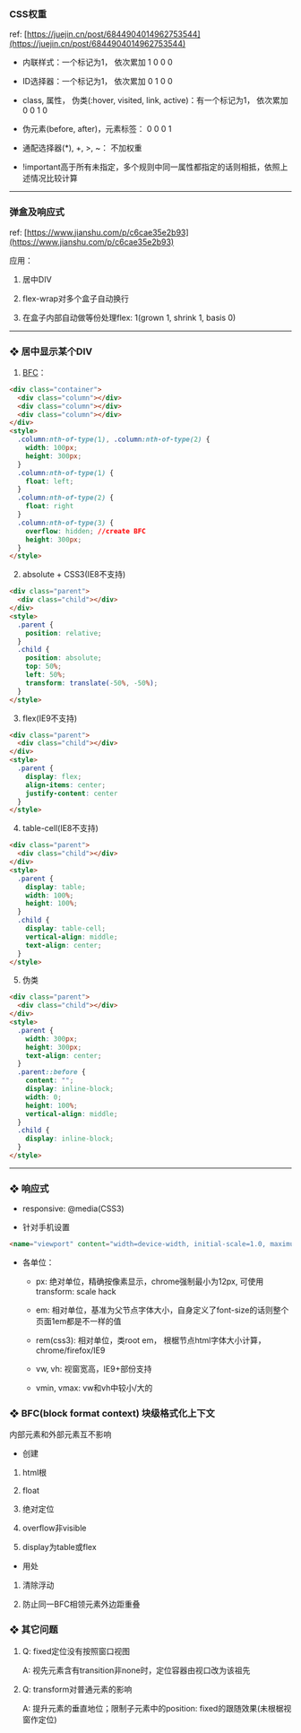 ### CSS权重

ref: [https://juejin.cn/post/6844904014962753544](https://juejin.cn/post/6844904014962753544)

- 内联样式：一个标记为1， 依次累加 1 0 0 0

- ID选择器：一个标记为1， 依次累加 0 1 0 0

- class, 属性， 伪类(:hover, visited, link, active)：有一个标记为1， 依次累加 0 0 1 0 

- 伪元素(before, after)，元素标签： 0 0 0 1

- 通配选择器(*), +, >, ~： 不加权重 

- !important高于所有未指定，多个规则中同一属性都指定的话则相抵，依照上述情况比较计算 

---

### 弹盒及响应式

ref: [https://www.jianshu.com/p/c6cae35e2b93](https://www.jianshu.com/p/c6cae35e2b93)

应用：

1. 居中DIV

2. flex-wrap对多个盒子自动换行

3. 在盒子内部自动做等份处理flex: 1(grown 1, shrink 1, basis 0)

---

### ❖ 居中显示某个DIV

1. [BFC](https://www.cnblogs.com/chen-cong/p/7862832.html)：

```html
<div class="container">
  <div class="column"></div>
  <div class="column"></div>
  <div class="column"></div>
</div>
<style>
  .column:nth-of-type(1), .column:nth-of-type(2) {
    width: 100px;
    height: 300px;
  }
  .column:nth-of-type(1) {
    float: left;
  }
  .column:nth-of-type(2) {
    float: right
  }
  .column:nth-of-type(3) {
    overflow: hidden; //create BFC
    height: 300px;
  }
</style>
```

2. absolute + CSS3(IE8不支持)

```html
<div class="parent">
  <div class="child"></div>
</div>
<style>
  .parent {
    position: relative;
  }
  .child {
    position: absolute;
    top: 50%;
    left: 50%;
    transform: translate(-50%, -50%);
  }
</style>
```

3. flex(IE9不支持)

```html
<div class="parent">
  <div class="child"></div>
</div>
<style>
  .parent {
    display: flex;
    align-items: center;
    justify-content: center
  }
</style>
```

4. table-cell(IE8不支持)

```html
<div class="parent">
  <div class="child"></div>
</div>
<style>
  .parent {
    display: table;
    width: 100%;
    height: 100%;
  }
  .child {
    display: table-cell;
    vertical-align: middle;
    text-align: center;
  }
</style>
```

5. 伪类

```html
<div class="parent">
  <div class="child"></div>
</div>
<style>
  .parent {
    width: 300px;
    height: 300px;
    text-align: center;
  }
  .parent::before {
    content: "";
    display: inline-block;
    width: 0;
    height: 100%;
    vertical-align: middle;
  }
  .child {
    display: inline-block;
  }
</style>
```



---

### ❖ 响应式

- responsive: @media(CSS3)

- 针对手机设置 

```html
<name="viewport" content="width=device-width, initial-scale=1.0, maximum-scale=1.0, user-scalable=no"></name>
```
- 各单位：

  + px: 绝对单位，精确按像素显示，chrome强制最小为12px, 可使用transform: scale hack
    
  + em: 相对单位，基准为父节点字体大小，自身定义了font-size的话则整个页面1em都是不一样的值
    
  + rem(css3): 相对单位，类root em， 根椐节点html字体大小计算，chrome/firefox/IE9
    
  + vw, vh: 视窗宽高，IE9+部份支持
    
  + vmin, vmax: vw和vh中较小/大的 
    

### ❖ BFC(block format context) 块级格式化上下文

内部元素和外部元素互不影响  

- 创建

1. html根

2. float

3. 绝对定位

4. overflow非visible

5. display为table或flex

- 用处

1. 清除浮动

2. 防止同一BFC相领元素外边距重叠

### ❖ 其它问题

1. Q: fixed定位没有按照窗口视图

   A: 视先元素含有transition非none时，定位容器由视口改为该祖先

2. Q: transform对普通元素的影响

   A: 提升元素的垂直地位；限制子元素中的position: fixed的跟随效果(未根椐视窗作定位)